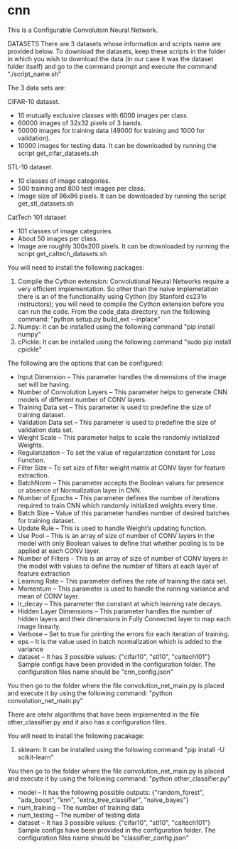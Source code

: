 # cnn
This is a Configurable Convolutoin Neural Network.

DATASETS
There are 3 datasets whose information and scripts name are provided below. To download the datasets, keep these scripts in the folder in which you wish to download the data (in our case it was the dataset folder itself) and go to the command prompt and execute the command “./script_name.sh”


The 3 data sets are:

CIFAR-10 dataset.
- 10 mutually exclusive classes with 6000
images per class.
- 60000 images of 32x32 pixels of 3 bands.
- 50000 images for training data (49000 for training and 1000 for validation).
- 10000 images for testing data.
It can be downloaded by running the script get_cifar_datasets.sh


STL-10 dataset.
- 10 classes of image categories.
- 500 training and 800 test images per class.
- Image size of 96x96 pixels.
It can be downloaded by running the script get_stl_datasets.sh


CatTech 101 dataset
- 101 classes of image categories.
- About 50 images per class.
- Image are roughly 300x200 pixels.
It can be downloaded by running the script get_caltech_datasets.sh



You will need to install the following packages:
1. Compile the Cython extension: Convolutional Neural Networks require a very efficient implementation. So other than the naive implemetation there is an of the functionality using Cython (by Stanford cs231n instructors); you will need to compile the Cython extension before you can run the code. From the code_data directory, run the following command:
    "python setup.py build_ext --inplace"
2. Numpy: It can be installed using the following command "pip install numpy"
3. cPickle: It can be installed using the following command "sudo pip install cpickle"



The following are the options that can be configured:
- 	Input Dimension – This parameter handles the dimensions of the image set will be having.
- 	Number of Convolution Layers – This parameter helps to generate CNN models of different number of CONV layers.
- 	Training Data set – This parameter is used to predefine the size of training dataset.
- 	Validation Data set – This parameter is used to predefine the size of validation data set.
- 	Weight Scale – This parameter helps to scale the randomly initialized Weights.
- 	Regularization – To set the value of regularization constant for Loss Function.
- 	Filter Size – To set size of filter weight matrix at CONV layer for feature extraction.
- 	BatchNorm – This parameter accepts the Boolean values for presence or absence of Normalization layer in CNN.
- 	Number of Epochs – This parameter defines the number of iterations required to train CNN which randomly initialized weights every time.
- 	Batch Size – Value of this parameter handles number of desired batches for training dataset.
- 	Update Rule – This is used to handle Weight’s updating function.
- 	Use Pool – This is an array of size of number of CONV layers in the model with only Boolean values to define that whether pooling is to be applied at each CONV layer. 
- 	Number of Filters - This is an array of size of number of CONV layers in the model with values to define the number of filters at each layer of feature extraction  
- 	Learning Rate – This parameter defines the rate of training the data set.
- 	Momentum – This parameter is used to handle the running variance and mean of CONV layer.
- 	lr_decay – This parameter the constant at which learning rate decays.
- 	Hidden Layer Dimensions – This parameter handles the number of hidden layers and their dimensions in Fully Connected layer to map each image linearly.
- 	Verbose – Set to true for printing the errors for each iteration of training.
- 	eps – It is the value used in batch normalization which is added to the variance
- 	dataset – It has 3 possible values: {"cifar10", "stl10", "caltech101"}
Sample configs have been provided in the configuration folder. The configuration files name should be "cnn_config.json"



You then go to the folder where the file convolution_net_main.py is placed and execute it by using the following command: "python convolution_net_main.py"




There are otehr algorithms that have been implemented in the file other_classifier.py and it also has a configuration files.

You will need to install the following pacakage:
1. sklearn: It can be installed using the following command "pip install -U scikit-learn"

You then go to the folder where the file convolution_net_main.py is placed and execute it by using the following command: "python other_classifier.py"

- 	model – It has the following possible outputs: {"random_forest", "ada_boost", "knn", "extra_tree_classifier", "naive_bayes"}
- 	num_training – The number of training data 
- 	num_testing – The number of testing data
- 	dataset – It has 3 possible values: {"cifar10", "stl10", "caltech101"}
Sample configs have been provided in the configuration folder. The configuration files name should be "classifier_config.json"

